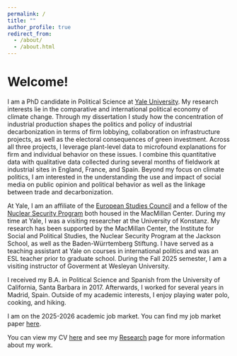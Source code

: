 ```yaml
---
permalink: /
title: ""
author_profile: true
redirect_from: 
  - /about/
  - /about.html
---
```

# Welcome!

I am a PhD candidate in Political Science at [Yale University](https://politicalscience.yale.edu/). My research interests lie in the comparative and international political economy of climate change. Through my dissertation I study how the concentration of industrial production shapes the politics and policy of industrial decarbonization in terms of firm lobbying, collaboration on infrastructure projects, as well as the electoral consequences of green investment. Across all three projects, I leverage plant-level data to microfound explanations for firm and individual behavior on these issues. I combine this quantitative data with qualitative data collected during several months of fieldwork at industrial sites in England, France, and Spain. Beyond my focus on climate politics, I am interested in the understanding the use and impact of social media on public opinion and political behavior as well as the linkage between trade and decarbonization. 

At Yale, I am an affiliate of the [European Studies Council](https://macmillan.yale.edu/europe) and a fellow of the [Nuclear Security Program](https://macmillan.yale.edu/nuclear-security/) both housed in the MacMillan Center. During my time at Yale, I was a visiting researcher at the University of Konstanz. My research has been supported by the MacMillan Center, the Institute for Social and Political Studies, the Nuclear Security Program at the Jackson School, as well as the Baden-Würrtemberg Stiftung. I have served as a teaching assistant at Yale on courses in international politics and was an ESL teacher prior to graduate school. During the Fall 2025 semester, I am a visiting instructor of Goverment at Wesleyan University. 

I received my B.A. in Political Science and Spanish from the University of California, Santa Barbara in 2017. Afterwards, I worked for several years in Madrid, Spain. Outside of my academic interests, I enjoy playing water polo, cooking, and hiking.

I am on the 2025-2026 academic job market. You can find my job market paper [here](/files/pike_jmp_825.pdf).

You can view my CV [here](https://docs.google.com/document/d/12hhBFhXQJhi4skdEv2QamyyhQmfee2_T46Ca1i-Ci6U/edit?usp=sharing) and see my [Research](/publications/) page for more information about my work. 
